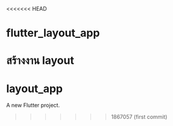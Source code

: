 <<<<<<< HEAD
# flutter_layout_app
สร้างงาน layout
=======
# layout_app

A new Flutter project.
>>>>>>> 1867057 (first commit)
